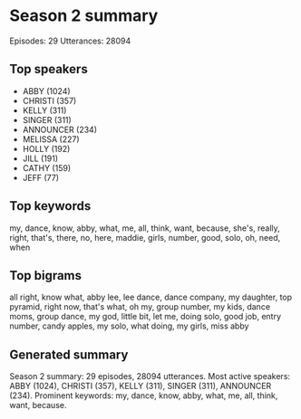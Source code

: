 # Season 2 summary

Episodes: 29
Utterances: 28094

## Top speakers
- ABBY (1024)
- CHRISTI (357)
- KELLY (311)
- SINGER (311)
- ANNOUNCER (234)
- MELISSA (227)
- HOLLY (192)
- JILL (191)
- CATHY (159)
- JEFF (77)

## Top keywords
my, dance, know, abby, what, me, all, think, want, because, she's, really, right, that's, there, no, here, maddie, girls, number, good, solo, oh, need, when

## Top bigrams
all right, know what, abby lee, lee dance, dance company, my daughter, top pyramid, right now, that's what, oh my, group number, my kids, dance moms, group dance, my god, little bit, let me, doing solo, good job, entry number, candy apples, my solo, what doing, my girls, miss abby

## Generated summary
Season 2 summary: 29 episodes, 28094 utterances. Most active speakers: ABBY (1024), CHRISTI (357), KELLY (311), SINGER (311), ANNOUNCER (234). Prominent keywords: my, dance, know, abby, what, me, all, think, want, because.

